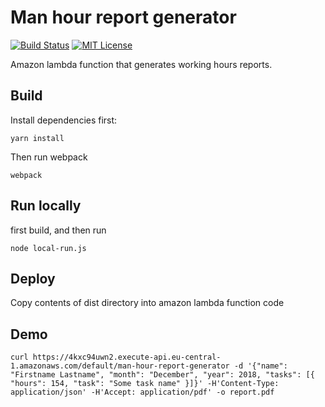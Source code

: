 # Man hour report generator
[![Build Status](https://travis-ci.org/jpodeszwik/man-hour-report-generator.svg?branch=master)](https://travis-ci.org/jpodeszwik/man-hour-report-generator)
[![MIT License](https://img.shields.io/badge/license-MIT-brightgreen.svg)](https://github.com/jpodeszwik/man-hour-report-generator/blob/master/LICENSE)

Amazon lambda function that generates working hours reports.

## Build
Install dependencies first:

```yarn install```

Then run webpack

```webpack```

## Run locally
first build, and then run

```node local-run.js```

## Deploy
Copy contents of dist directory into amazon lambda function code

## Demo
```curl https://4kxc94uwn2.execute-api.eu-central-1.amazonaws.com/default/man-hour-report-generator -d '{"name": "Firstname Lastname", "month": "December", "year": 2018, "tasks": [{ "hours": 154, "task": "Some task name" }]}' -H'Content-Type: application/json' -H'Accept: application/pdf' -o report.pdf```
